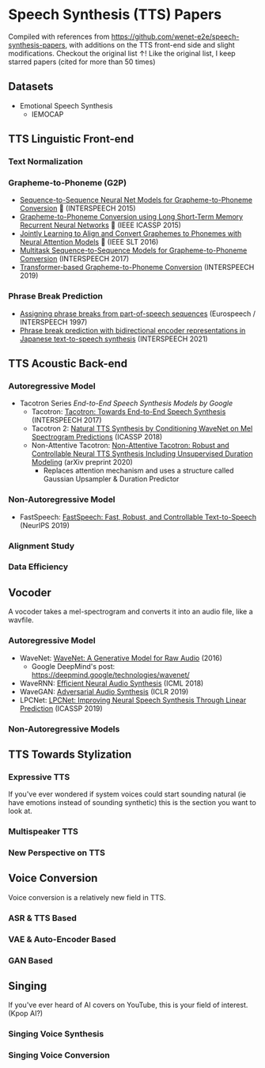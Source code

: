 # Speech Synthesis (TTS) Papers
Compiled with references from https://github.com/wenet-e2e/speech-synthesis-papers, with additions on the TTS front-end side and slight modifications.
Checkout the original list &uarr;!
Like the original list, I keep starred papers (cited for more than 50 times)

## Datasets
* Emotional Speech Synthesis
    * IEMOCAP
 
## TTS Linguistic Front-end
### Text Normalization

### Grapheme-to-Phoneme (G2P)
* [Sequence-to-Sequence Neural Net Models for Grapheme-to-Phoneme Conversion](https://arxiv.org/abs/1506.00196) :stars: (INTERSPEECH 2015)
* [Grapheme-to-Phoneme Conversion using Long Short-Term Memory Recurrent Neural Networks](https://static.googleusercontent.com/media/research.google.com/en//pubs/archive/43264.pdf) :stars: (IEEE ICASSP 2015)
* [Jointly Learning to Align and Convert Graphemes to Phonemes with Neural Attention Models](https://arxiv.org/abs/1610.06540) :stars: (IEEE SLT 2016)
* [Multitask Sequence-to-Sequence Models for Grapheme-to-Phoneme Conversion](https://www.isca-archive.org/interspeech_2017/milde17_interspeech.html) (INTERSPEECH 2017)
* [Transformer-based Grapheme-to-Phoneme Conversion](https://arxiv.org/abs/2004.06338) (INTERSPEECH 2019)
  
### Phrase Break Prediction
* [Assigning phrase breaks from part-of-speech sequences](https://www.isca-archive.org/eurospeech_1997/black97b_eurospeech.html) (Eurospeech / INTERSPEECH 1997)
* [Phrase break prediction with bidirectional encoder representations in Japanese text-to-speech synthesis](https://arxiv.org/abs/2104.12395) (INTERSPEECH 2021)

## TTS Acoustic Back-end
### Autoregressive Model
* Tacotron Series <i>End-to-End Speech Synthesis Models by Google</i>
    * Tacotron: [Tacotron: Towards End-to-End Speech Synthesis](https://arxiv.org/abs/1703.10135) (INTERSPEECH 2017)
    * Tacotron 2: [Natural TTS Synthesis by Conditioning WaveNet on Mel Spectrogram Predictions](https://arxiv.org/abs/1712.05884) (ICASSP 2018)
    * Non-Attentive Tacotron: [Non-Attentive Tacotron: Robust and Controllable Neural TTS Synthesis Including Unsupervised Duration Modeling](https://arxiv.org/pdf/2010.04301v1.pdf) (arXiv preprint 2020)
      * Replaces attention mechanism and uses a structure called Gaussian Upsampler & Duration Predictor

### Non-Autoregressive Model
* FastSpeech: [FastSpeech: Fast, Robust, and Controllable Text-to-Speech](https://arxiv.org/abs/1905.09263) (NeurIPS 2019)

### Alignment Study

### Data Efficiency

## Vocoder
A vocoder takes a mel-spectrogram and converts it into an audio file, like a wavfile.

### Autoregressive Model
* WaveNet: [WaveNet: A Generative Model for Raw Audio](https://arxiv.org/abs/1609.03499) (2016)
   * Google DeepMind's post: https://deepmind.google/technologies/wavenet/
* WaveRNN: [Efficient Neural Audio Synthesis](https://arxiv.org/abs/1802.08435) (ICML 2018)
* WaveGAN: [Adversarial Audio Synthesis](https://arxiv.org/abs/1802.04208) (ICLR 2019)
* LPCNet: [LPCNet: Improving Neural Speech Synthesis Through Linear Prediction](https://arxiv.org/abs/1810.11846) (ICASSP 2019)

### Non-Autoregressive Models

## TTS Towards Stylization
### Expressive TTS
If you've ever wondered if system voices could start sounding natural (ie have emotions instead of sounding synthetic) this is the section you want to look at.

### Multispeaker TTS

### New Perspective on TTS

## Voice Conversion
Voice conversion is a relatively new field in TTS.
### ASR & TTS Based
### VAE & Auto-Encoder Based
### GAN Based

## Singing
If you've ever heard of AI covers on YouTube, this is your field of interest. (Kpop AI?)
### Singing Voice Synthesis
### Singing Voice Conversion
